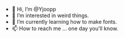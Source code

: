 - 👋 Hi, I’m @Yjoopp
- 👀 I’m interested in weird things.
- 🌱 I’m currently learning how to make fonts.
- 📫 How to reach me ... one day you'll know.

<!---
Yjoopp/Yjoopp is a ✨ special ✨ repository because its `README.md` (this file) appears on your GitHub profile.
You can click the Preview link to take a look at your changes.
--->
